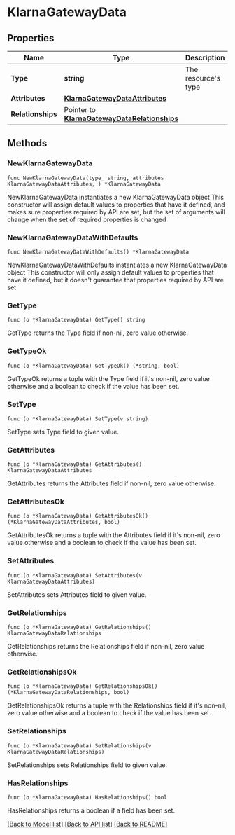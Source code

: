# KlarnaGatewayData

## Properties

Name | Type | Description | Notes
------------ | ------------- | ------------- | -------------
**Type** | **string** | The resource&#39;s type | [default to "klarna_gateways"]
**Attributes** | [**KlarnaGatewayDataAttributes**](KlarnaGatewayDataAttributes.md) |  | 
**Relationships** | Pointer to [**KlarnaGatewayDataRelationships**](KlarnaGatewayDataRelationships.md) |  | [optional] 

## Methods

### NewKlarnaGatewayData

`func NewKlarnaGatewayData(type_ string, attributes KlarnaGatewayDataAttributes, ) *KlarnaGatewayData`

NewKlarnaGatewayData instantiates a new KlarnaGatewayData object
This constructor will assign default values to properties that have it defined,
and makes sure properties required by API are set, but the set of arguments
will change when the set of required properties is changed

### NewKlarnaGatewayDataWithDefaults

`func NewKlarnaGatewayDataWithDefaults() *KlarnaGatewayData`

NewKlarnaGatewayDataWithDefaults instantiates a new KlarnaGatewayData object
This constructor will only assign default values to properties that have it defined,
but it doesn't guarantee that properties required by API are set

### GetType

`func (o *KlarnaGatewayData) GetType() string`

GetType returns the Type field if non-nil, zero value otherwise.

### GetTypeOk

`func (o *KlarnaGatewayData) GetTypeOk() (*string, bool)`

GetTypeOk returns a tuple with the Type field if it's non-nil, zero value otherwise
and a boolean to check if the value has been set.

### SetType

`func (o *KlarnaGatewayData) SetType(v string)`

SetType sets Type field to given value.


### GetAttributes

`func (o *KlarnaGatewayData) GetAttributes() KlarnaGatewayDataAttributes`

GetAttributes returns the Attributes field if non-nil, zero value otherwise.

### GetAttributesOk

`func (o *KlarnaGatewayData) GetAttributesOk() (*KlarnaGatewayDataAttributes, bool)`

GetAttributesOk returns a tuple with the Attributes field if it's non-nil, zero value otherwise
and a boolean to check if the value has been set.

### SetAttributes

`func (o *KlarnaGatewayData) SetAttributes(v KlarnaGatewayDataAttributes)`

SetAttributes sets Attributes field to given value.


### GetRelationships

`func (o *KlarnaGatewayData) GetRelationships() KlarnaGatewayDataRelationships`

GetRelationships returns the Relationships field if non-nil, zero value otherwise.

### GetRelationshipsOk

`func (o *KlarnaGatewayData) GetRelationshipsOk() (*KlarnaGatewayDataRelationships, bool)`

GetRelationshipsOk returns a tuple with the Relationships field if it's non-nil, zero value otherwise
and a boolean to check if the value has been set.

### SetRelationships

`func (o *KlarnaGatewayData) SetRelationships(v KlarnaGatewayDataRelationships)`

SetRelationships sets Relationships field to given value.

### HasRelationships

`func (o *KlarnaGatewayData) HasRelationships() bool`

HasRelationships returns a boolean if a field has been set.


[[Back to Model list]](../README.md#documentation-for-models) [[Back to API list]](../README.md#documentation-for-api-endpoints) [[Back to README]](../README.md)


